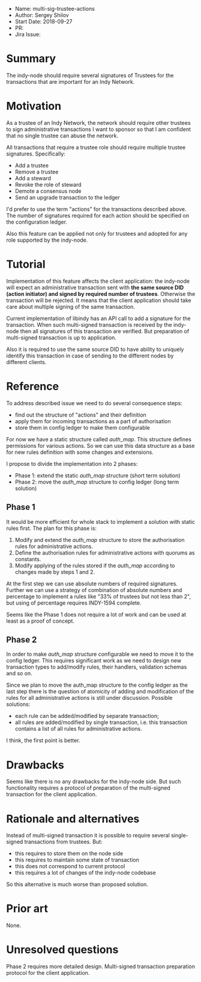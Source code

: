 - Name: multi-sig-trustee-actions
- Author: Sergey Shilov
- Start Date: 2018-09-27
- PR:
- Jira Issue:

# Summary
[summary]: #summary

The indy-node should require several signatures of Trustees for the
transactions that are important for an Indy Network. 

# Motivation
[motivation]: #motivation

As a trustee of an Indy Network, the network should require other 
trustees to sign administrative transactions I want to sponsor so that
I am confident that no single trustee can abuse the network.

All transactions that require a trustee role should require multiple
trustee signatures. Specifically:
 - Add a trustee
 - Remove a trustee
 - Add a steward
 - Revoke the role of steward
 - Demote a consensus node
 - Send an upgrade transaction to the ledger

I'd prefer to use the term "actions" for the transactions described
above. The number of signatures required for each action should be
specified on the configuration ledger.

Also this feature can be applied not only for trustees and adopted for 
any role supported by the indy-node. 

# Tutorial
[tutorial]: #tutorial

Implementation of this feature affects the client application: the
indy-node will expect an administrative transaction sent with **the 
same source DID (action initiator) and signed by required number of
trustees**. Otherwise the transaction will be rejected. It means that
the client application should take care about multiple signing of the
same transaction.

Current implementation of libindy has an API call to add a signature
for the transaction. When such multi-signed transaction is received
by the indy-node then all signatures of this transaction are verified.
But preparation of multi-signed transaction is up to application.

Also it is required to use the same source DID to have ability to
uniquely identify this transaction in case of sending to the different
nodes by different clients.

# Reference
[reference]: #reference

To address described issue we need to do several consequence steps:

 - find out the structure of "actions" and their definition
 - apply them for incoming transactions as a part of authorisation
 - store them in config ledger to make them configurable

For now we have a static structure called *auth_map*. This structure
defines permissions for various actions. So we can use this data
structure as a base for new rules definition with some changes and
extensions.

I propose to divide the implementation into 2 phases:

 - Phase 1: extend the static *auth_map* structure (short term solution)
 - Phase 2: move the *auth_map* structure to config ledger (long term solution)

## Phase 1

It would be more efficient for whole stack to implement a solution with
static rules first. The plan for this phase is:
1. Modify and extend the *auth_map* structure to store the authorisation
rules for administrative actions.
2. Define the authorisation rules for administrative actions with
quorums as constants.
3. Modify applying of the rules stored if the *auth_map* according to
changes made by steps 1 and 2.

At the first step we can use absolute numbers of required signatures.
Further we can use a strategy of combination of absolute numbers and
percentage to implement a rules like "33% of trustees but not less than
2", but using of percentage requires INDY-1594 complete.

Seems like the Phase 1 does not require a lot of work and can be used
at least as a proof of concept.

## Phase 2

In order to make *auth_map* structure configurable we need to move it
to the config ledger. This requires significant work as we need to
design new transaction types to add/modify rules, their handlers,
validation schemas and so on.

Since we plan to move the auth_map structure to the config ledger as
the last step there is the question of atomicity of adding and
modification of the rules for all administrative actions is still under
discussion. Possible solutions:

 - each rule can be added/modified by separate transaction;
 - all rules are added/modified by single transaction, i.e. this
 transaction contains a list of all rules for administrative actions.

I think, the first point is better.

# Drawbacks
[drawbacks]: #drawbacks

Seems like there is no any drawbacks for the indy-node side. But such
functionality requires a protocol of preparation of the multi-signed
transaction for the client application.

# Rationale and alternatives
[alternatives]: #alternatives

Instead of multi-signed transaction it is possible to require several
single-signed transactions from trustees. But:
 - this requires to store them on the node side
 - this requires to maintain some state of transaction
 - this does not correspond to current protocol
 - this requires a lot of changes of the indy-node codebase

So this alternative is much worse than proposed solution.

# Prior art
[prior-art]: #prior-art

None.

# Unresolved questions
[unresolved]: #unresolved-questions

Phase 2 requires more detailed design.
Multi-signed transaction preparation protocol for the client application.
